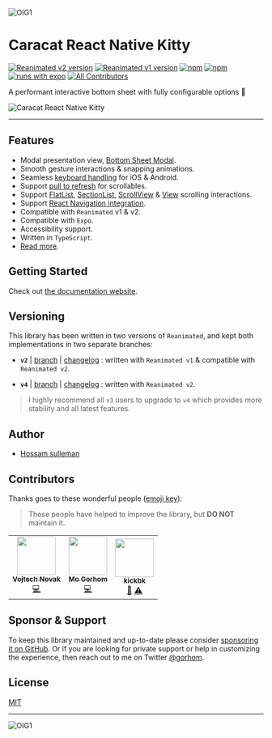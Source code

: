 ![OIG1](https://github.com/hossam1231/caracat-react-native-kitty/assets/93336567/d0599607-85aa-4f65-a408-5e6cfd81de42)
# Caracat React Native Kitty

[![Reanimated v2 version](https://img.shields.io/github/package-json/v/gorhom/react-native-bottom-sheet/master?label=Reanimated%20v2&style=flat-square)](https://www.npmjs.com/package/caracat-react-native-kitty) [![Reanimated v1 version](https://img.shields.io/github/package-json/v/gorhom/react-native-bottom-sheet/v2?label=Reanimated%20v1&style=flat-square)](https://www.npmjs.com/package/caracat-react-native-kitty) [![npm](https://img.shields.io/npm/l/caracat-react-native-kitty?style=flat-square)](https://www.npmjs.com/package/caracat-react-native-kitty) [![npm](https://img.shields.io/badge/types-included-blue?style=flat-square)](https://www.npmjs.com/package/caracat-react-native-kitty) [![runs with expo](https://img.shields.io/badge/Runs%20with%20Expo-4630EB.svg?style=flat-square&logo=EXPO&labelColor=f3f3f3&logoColor=000)](https://expo.io/)<!-- ALL-CONTRIBUTORS-BADGE:START - Do not remove or modify this section -->
[![All Contributors](https://img.shields.io/badge/all_contributors-2-orange.svg?style=flat-square)](#contributors-)

<!-- ALL-CONTRIBUTORS-BADGE:END -->

A performant interactive bottom sheet with fully configurable options 🚀

![Caracat React Native Kitty](./preview.gif)

---

## Features

- Modal presentation view, [Bottom Sheet Modal](https://ui.gorhom.dev/components/bottom-sheet/modal).
- Smooth gesture interactions & snapping animations.
- Seamless [keyboard handling](https://ui.gorhom.dev/components/bottom-sheet/keyboard-handling) for iOS & Android.
- Support [pull to refresh](https://ui.gorhom.dev/components/bottom-sheet/pull-to-refresh) for scrollables.
- Support [FlatList](https://ui.gorhom.dev/components/bottom-sheet/components/bottomsheetflatlist), [SectionList](https://ui.gorhom.dev/components/bottom-sheet/components/bottomsheetsectionlist), [ScrollView](https://ui.gorhom.dev/components/bottom-sheet/components/bottomsheetscrollview) & [View](https://ui.gorhom.dev/components/bottom-sheet/components/bottomsheetview) scrolling interactions.
- Support [React Navigation integration](https://ui.gorhom.dev/components/bottom-sheet/react-navigation-integration).
- Compatible with `Reanimated` v1 & v2.
- Compatible with `Expo`.
- Accessibility support.
- Written in `TypeScript`.
- [Read more](https://ui.gorhom.dev/components/bottom-sheet).

## Getting Started

Check out [the documentation website](https://ui.gorhom.dev/components/bottom-sheet).

## Versioning

This library has been written in two versions of `Reanimated`, and kept both implementations in two separate branches:

- **`v2`** | [branch](https://github.com/gorhom/react-native-bottom-sheet/tree/v2) | [changelog](https://github.com/gorhom/react-native-bottom-sheet/blob/v2/CHANGELOG.md) : written with `Reanimated v1` & compatible with `Reanimated v2`.

- **`v4`** | [branch](https://github.com/gorhom/react-native-bottom-sheet/tree/master) | [changelog](https://github.com/gorhom/react-native-bottom-sheet/blob/master/CHANGELOG.md) : written with `Reanimated v2`.

> I highly recommend all `v3` users to upgrade to `v4` which provides more stability and all latest features.

## Author

- [Hossam sulleman](https://github.com/hossam1231)

## Contributors

Thanks goes to these wonderful people ([emoji key](https://allcontributors.org/docs/en/emoji-key)):

> These people have helped to improve the library, but **DO NOT** maintain it.

<!-- ALL-CONTRIBUTORS-LIST:START - Do not remove or modify this section -->
<!-- prettier-ignore-start -->
<!-- markdownlint-disable -->
<table>
  <tr>
    <td align="center"><a href="https://react-native-training.eu"><img src="https://avatars.githubusercontent.com/u/1566403?v=4?s=76" width="76px;" alt=""/><br /><sub><b>Vojtech Novak</b></sub></a><br /><a href="https://github.com/gorhom/react-native-bottom-sheet/commits?author=vonovak" title="Code">💻</a></td>
    <td align="center"><a href="https://react-native-training.eu"><img src="https://avatars.githubusercontent.com/u/4061838?v=4" width="76px;" alt=""/><br /><sub><b>Mo Gorhom</b></sub></a><br /><a href="https://github.com/gorhom/react-native-bottom-sheet/commits?author=vonovak" title="Code">💻</a></td>
    <td align="center"><a href="https://github.com/kickbk"><img src="https://avatars.githubusercontent.com/u/31323376?v=4?s=76" width="76px;" alt=""/><br /><sub><b>kickbk</b></sub></a><br /><a href="https://github.com/gorhom/react-native-bottom-sheet/issues?q=author%3Akickbk" title="Bug reports">🐛</a> <a href="https://github.com/gorhom/react-native-bottom-sheet/commits?author=kickbk" title="Tests">⚠️</a></td>
  </tr>
</table>

<!-- markdownlint-restore -->
<!-- prettier-ignore-end -->

<!-- ALL-CONTRIBUTORS-LIST:END -->

## Sponsor & Support

To keep this library maintained and up-to-date please consider [sponsoring it on GitHub](https://github.com/sponsors/gorhom). Or if you are looking for private support or help in customizing the experience, then reach out to me on Twitter [@gorhom](https://twitter.com/gorhom).

## License

[MIT](./LICENSE)

---
![OIG1](https://github.com/hossam1231/caracat-react-native-kitty/assets/93336567/765260a9-69a1-4857-98f2-0899f0be96e6)
